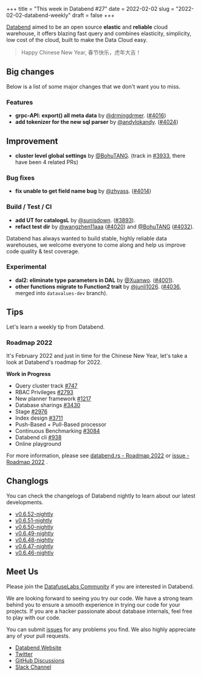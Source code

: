 +++
title = "This week in Databend #27"
date = 2022-02-02
slug = "2022-02-02-databend-weekly"
draft = false
+++

[Databend](https://github.com/datafuselabs/databend) aimed to be an open source **elastic** and **reliable** cloud warehouse, it offers blazing fast query and combines elasticity, simplicity, low cost of the cloud, built to make the Data Cloud easy.

> Happy Chinese New Year, 春节快乐，虎年大吉！

## Big changes

Below is a list of some major changes that we don't want you to miss.

### Features

- **grpc-API: export() all meta data** by [@drmingdrmer](https://github.com/drmingdrmer). ([#4016](https://github.com/datafuselabs/databend/pull/4016))
- **add tokenizer for the new sql parser** by [@andylokandy](https://github.com/andylokandy). ([#4024](https://github.com/datafuselabs/databend/pull/4024))

## Improvement

- **cluster level global settings** by [@BohuTANG](https://github.com/BohuTANG). (track in [#3933](https://github.com/datafuselabs/databend/issues/3933), there have been 4 related PRs)

### Bug fixes

- **fix unable to get field name bug** by [@zhyass](https://github.com/zhyass). ([#4014](https://github.com/datafuselabs/databend/pull/4014))

### Build / Test / CI

- **add UT for catalogsL** by [@sunisdown](https://github.com/sunisdown). ([#3893](https://github.com/datafuselabs/databend/pull/3893)).
- **refact test dir** by [@wangzhen11aaa](https://github.com/wangzhen11aaa) ([#4020](https://github.com/datafuselabs/databend/pull/4020)) and [@BohuTANG](https://github.com/BohuTANG) ([#4032](https://github.com/datafuselabs/databend/pull/4032)).

Databend has always wanted to build stable, highly reliable data warehouses, we welcome everyone to come along and help us improve code quality & test coverage.

### Experimental

- **dal2: eliminate type parameters in DAL** by [@Xuanwo](https://github.com/Xuanwo). ([#4001](https://github.com/datafuselabs/databend/pull/4001)).
- **other functions migrate to Function2 trait** by [@junli1026](https://github.com/junli1026). ([#4036](https://github.com/datafuselabs/databend/pull/4036), merged into `datavalues-dev` branch).

## Tips

Let's learn a weekly tip from Databend.

### Roadmap 2022

It's February 2022 and just in time for the Chinese New Year, let's take a look at Databend's roadmap for 2022.

**Work in Progress**

- Query cluster track [#747](https://github.com/datafuselabs/databend/issues/747)
- RBAC Privileges [#2793](https://github.com/datafuselabs/databend/issues/2793)
- New planner framework [#1217](https://github.com/datafuselabs/databend/issues/1217)
- Database sharings [#3430](https://github.com/datafuselabs/databend/issues/3430)
- Stage [#2976](https://github.com/datafuselabs/databend/issues/2976)
- Index design [#3711](https://github.com/datafuselabs/databend/issues/3711)
- Push-Based + Pull-Based processor
- Continuous Benchmarking [#3084](https://github.com/datafuselabs/databend/issues/3084)
- Databend cli [#938](https://github.com/datafuselabs/databend/issues/938)
- Online playground

For more information, please see [databend.rs - Roadmap 2022](https://databend.rs/dev/roadmap) or [issue - Roadmap 2022](https://github.com/datafuselabs/databend/issues/3706) .

## Changlogs

You can check the changelogs of Databend nightly to learn about our latest developments.

- [v0.6.52-nightly](https://github.com/datafuselabs/databend/releases/tag/v0.6.52-nightly)
- [v0.6.51-nightly](https://github.com/datafuselabs/databend/releases/tag/v0.6.51-nightly)
- [v0.6.50-nightly](https://github.com/datafuselabs/databend/releases/tag/v0.6.50-nightly)
- [v0.6.49-nightly](https://github.com/datafuselabs/databend/releases/tag/v0.6.49-nightly)
- [v0.6.48-nightly](https://github.com/datafuselabs/databend/releases/tag/v0.6.48-nightly)
- [v0.6.47-nightly](https://github.com/datafuselabs/databend/releases/tag/v0.6.47-nightly)
- [v0.6.46-nightly](https://github.com/datafuselabs/databend/releases/tag/v0.6.46-nightly)

## Meet Us

Please join the [DatafuseLabs Community](https://github.com/datafuselabs/) if you are interested in Databend.

We are looking forward to seeing you try our code. We have a strong team behind you to ensure a smooth experience in trying our code for your projects.
If you are a hacker passionate about database internals, feel free to play with our code.

You can submit [issues](https://github.com/datafuselabs/databend/issues) for any problems you find. We also highly appreciate any of your pull requests.

- [Databend Website](https://databend.rs)
- [Twitter](https://twitter.com/Datafuse_Labs)
- [GitHub Discussions](https://github.com/datafuselabs/databend/discussions)
- [Slack Channel](https://link.databend.rs/join-slack)
